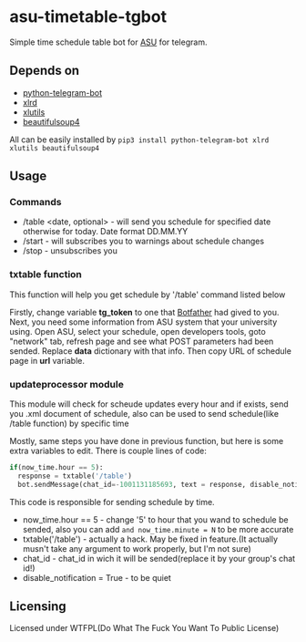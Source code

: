 # asu-timetable-tgbot
Simple time schedule table bot for [ASU](http://mkr.org.ua/) for telegram. 

## Depends on 
* [python-telegram-bot](https://github.com/python-telegram-bot/python-telegram-bot)
* [xlrd](https://pypi.python.org/pypi/xlrd)
* [xlutils](https://pypi.python.org/pypi/xlutils)
* [beautifulsoup4](https://pypi.python.org/pypi/beautifulsoup4)

All can be easily installed by
`pip3 install python-telegram-bot xlrd xlutils beautifulsoup4`

## Usage
### Commands
* /table <date, optional> - will send you schedule for specified date otherwise for today. Date format DD.MM.YY
* /start - will subscribes you to warnings about schedule changes
* /stop - unsubscribes you


### txtable function
This function will help you get schedule by '/table' command listed below

Firstly, change variable **tg_token** to one that [Botfather](https://t.me/botfather) had gived to you.
Next, you need some information from ASU system that your university using. Open ASU, select your schedule, open developers tools, goto "network" tab, refresh page and see what POST parameters had been sended. Replace **data** dictionary with that info. Then copy URL of schedule page in **url** variable. 

### updateprocessor module
This module will check for scheude updates every hour and if exists, send you .xml document of schedule, also can be used to send schedule(like /table function) by specific time

Mostly, same steps you have done in previous function, but here is some extra variables to edit.
There is couple lines of code:
```python
if(now_time.hour == 5):
  response = txtable('/table')
  bot.sendMessage(chat_id=-1001131185693, text = response, disable_notification = True)
```
This code is responsible for sending schedule by time.
* now_time.hour == 5 - change '5' to hour that you wand to schedule be sended, also you can add `and now_time.minute = N` to be more accurate 
* txtable('/table') - actually a hack. May be fixed in feature.(It actually musn't take any argument to work properly, but I'm not sure)
* chat_id - chat_id in wich it will be sended(replace it by your group's chat id!)
* disable_notification = True - to be quiet

## Licensing
Licensed under WTFPL(Do What The Fuck You Want To Public License)
